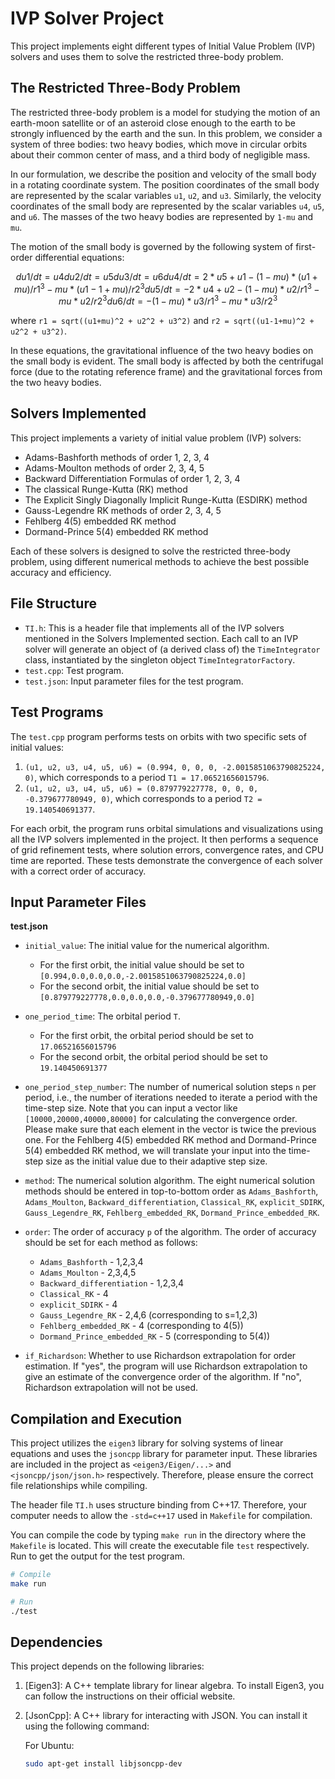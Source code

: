 # IVP Solver Project

This project implements eight different types of Initial Value Problem (IVP) solvers and uses them to solve the restricted three-body problem.

## The Restricted Three-Body Problem

The restricted three-body problem is a model for studying the motion of an earth-moon satellite or of an asteroid close enough to the earth to be strongly influenced by the earth and the sun. In this problem, we consider a system of three bodies: two heavy bodies, which move in circular orbits about their common center of mass, and a third body of negligible mass. 

In our formulation, we describe the position and velocity of the small body in a rotating coordinate system. The position coordinates of the small body are represented by the scalar variables `u1`, `u2`, and `u3`. Similarly, the velocity coordinates of the small body are represented by the scalar variables `u4`, `u5`, and `u6`. The masses of the two heavy bodies are represented by `1-mu` and `mu`.

The motion of the small body is governed by the following system of first-order differential equations:

```math
du1/dt = u4
du2/dt = u5
du3/dt = u6
du4/dt = 2*u5 + u1 - (1-mu)*(u1+mu)/r1^3 - mu*(u1-1+mu)/r2^3
du5/dt = -2*u4 + u2 - (1-mu)*u2/r1^3 - mu*u2/r2^3
du6/dt = -(1-mu)*u3/r1^3 - mu*u3/r2^3
```

where `r1 = sqrt((u1+mu)^2 + u2^2 + u3^2)` and `r2 = sqrt((u1-1+mu)^2 + u2^2 + u3^2)`.

In these equations, the gravitational influence of the two heavy bodies on the small body is evident. The small body is affected by both the centrifugal force (due to the rotating reference frame) and the gravitational forces from the two heavy bodies.

## Solvers Implemented

This project implements a variety of initial value problem (IVP) solvers:

- Adams-Bashforth methods of order 1, 2, 3, 4
- Adams-Moulton methods of order 2, 3, 4, 5
- Backward Differentiation Formulas of order 1, 2, 3, 4
- The classical Runge-Kutta (RK) method
- The Explicit Singly Diagonally Implicit Runge-Kutta (ESDIRK) method
- Gauss-Legendre RK methods of order 2, 3, 4, 5
- Fehlberg 4(5) embedded RK method
- Dormand-Prince 5(4) embedded RK method

Each of these solvers is designed to solve the restricted three-body problem, using different numerical methods to achieve the best possible accuracy and efficiency.

## File Structure

- `TI.h`: This is a header file that implements all of the IVP solvers mentioned in the Solvers Implemented section. Each call to an IVP solver will generate an object of (a derived class of) the `TimeIntegrator` class, instantiated by the singleton object `TimeIntegratorFactory`.
- `test.cpp`: Test program. 
- `test.json`: Input parameter files for the test program.

## Test Programs

The `test.cpp` program performs tests on orbits with two specific sets of initial values:

1. `(u1, u2, u3, u4, u5, u6) = (0.994, 0, 0, 0, -2.0015851063790825224, 0)`, which corresponds to a period `T1 = 17.06521656015796`.
2. `(u1, u2, u3, u4, u5, u6) = (0.879779227778, 0, 0, 0, -0.379677780949, 0)`, which corresponds to a period `T2 = 19.140540691377`.

For each orbit, the program runs orbital simulations and visualizations using all the IVP solvers implemented in the project. It then performs a sequence of grid refinement tests, where solution errors, convergence rates, and CPU time are reported. These tests demonstrate the convergence of each solver with a correct order of accuracy.

## Input Parameter Files

**test.json**

- `initial_value`: The initial value for the numerical algorithm. 
  - For the first orbit, the initial value should be set to `[0.994,0.0,0.0,0.0,-2.0015851063790825224,0.0]`
  - For the second orbit, the initial value should be set to `[0.879779227778,0.0,0.0,0.0,-0.379677780949,0.0]`

- `one_period_time`: The orbital period `T`. 
  - For the first orbit, the orbital period should be set to `17.06521656015796`
  - For the second orbit, the orbital period should be set to `19.140450691377`

- `one_period_step_number`: The number of numerical solution steps `n` per period, i.e., the number of iterations needed to iterate a period with the time-step size. Note that you can input a vector like `[10000,20000,40000,80000]` for calculating the convergence order. Please make sure that each element in the vector is twice the previous one. For the Fehlberg 4(5) embedded RK method and Dormand-Prince 5(4) embedded RK method, we will translate your input into the time-step size as the initial value due to their adaptive step size.

- `method`: The numerical solution algorithm. The eight numerical solution methods should be entered in top-to-bottom order as `Adams_Bashforth`, `Adams_Moulton`, `Backward_differentiation`, `Classical_RK`, `explicit_SDIRK`, `Gauss_Legendre_RK`, `Fehlberg_embedded_RK`, `Dormand_Prince_embedded_RK`.

- `order`: The order of accuracy `p` of the algorithm. The order of accuracy should be set for each method as follows:
  - `Adams_Bashforth` - 1,2,3,4
  - `Adams_Moulton` - 2,3,4,5
  - `Backward_differentiation` - 1,2,3,4
  - `Classical_RK` - 4
  - `explicit_SDIRK` - 4
  - `Gauss_Legendre_RK` - 2,4,6 (corresponding to s=1,2,3)
  - `Fehlberg_embedded_RK` - 4 (corresponding to 4(5))
  - `Dormand_Prince_embedded_RK` - 5 (corresponding to 5(4))

- `if_Richardson`: Whether to use Richardson extrapolation for order estimation. If "yes", the program will use Richardson extrapolation to give an estimate of the convergence order of the algorithm. If "no", Richardson extrapolation will not be used.

## Compilation and Execution

This project utilizes the `eigen3` library for solving systems of linear equations and uses the `jsoncpp` library for parameter input. These libraries are included in the project as `<eigen3/Eigen/...>` and `<jsoncpp/json/json.h>` respectively. Therefore, please ensure the correct file relationships while compiling.

The header file `TI.h` uses structure binding from C++17. Therefore, your computer needs to allow the `-std=c++17` used in `Makefile` for compilation.

You can compile the code by typing `make run` in the directory where the `Makefile` is located. This will create the executable file `test` respectively. Run to get the output for the test program.

```bash
# Compile
make run

# Run
./test
```

## Dependencies

This project depends on the following libraries:

1. [Eigen3]: A C++ template library for linear algebra. To install Eigen3, you can follow the instructions on their official website.

2. [JsonCpp]: A C++ library for interacting with JSON. You can install it using the following command:

    For Ubuntu:

    ```bash
    sudo apt-get install libjsoncpp-dev
    ```

